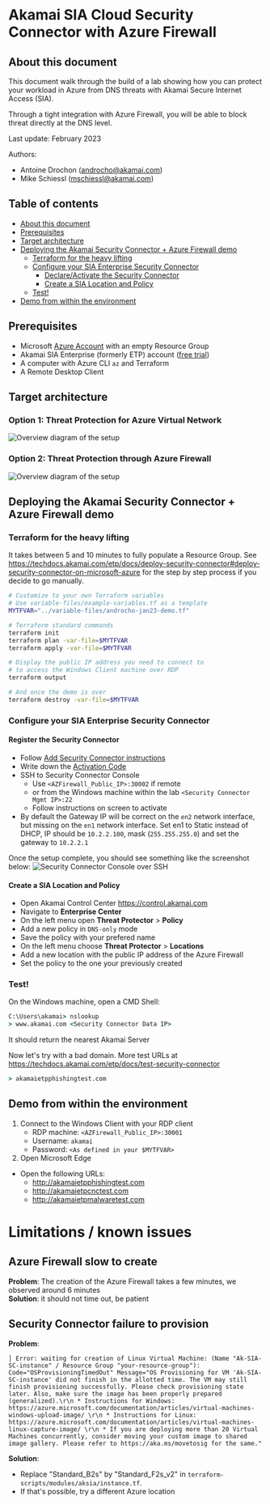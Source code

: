 # Akamai SIA Cloud Security Connector with Azure Firewall<!-- omit in toc -->

## About this document

This document walk through the build of a lab showing how you can protect your workload in Azure from DNS threats with Akamai Secure Internet Access (SIA). 

Through a tight integration with Azure Firewall, you will be able to block threat directly at the DNS level.

Last update: February 2023

Authors:
- Antoine Drochon (androcho@akamai.com)
- Mike Schiessl (mschiessl@akamai.com)

## Table of contents<!-- omit in toc -->

- [About this document](#about-this-document)
- [Prerequisites](#prerequisites)
- [Target architecture](#target-architecture)
- [Deploying the Akamai Security Connector + Azure Firewall demo](#deploying-the-akamai-security-connector--azure-firewall-demo)
  - [Terraform for the heavy lifting](#terraform-for-the-heavy-lifting)
  - [Configure your SIA Enterprise Security Connector](#configure-your-sia-enterprise-security-connector)
    - [Declare/Activate the Security Connector](#declareactivate-the-security-connector)
    - [Create a SIA Location and Policy](#create-a-sia-location-and-policy)
  - [Test!](#test)
- [Demo from within the environment](#demo-from-within-the-environment)

## Prerequisites

- Microsoft [Azure Account](https://azure.microsoft.com) with an empty Resource Group
- Akamai SIA Enterprise (formerly ETP) account ([free trial]([#](https://www.akamai.com/products/secure-internet-access-enterprise)))
- A computer with Azure CLI `az` and Terraform
- A Remote Desktop Client

## Target architecture

### Option 1: Threat Protection for Azure Virtual Network

![Overview diagram of the setup](doc/akamai-sia-azure-arch-dns-vnet.png)

### Option 2: Threat Protection through Azure Firewall

![Overview diagram of the setup](doc/akamai-sia-azure-arch-dns-proxy.png)

## Deploying the Akamai Security Connector + Azure Firewall demo

### Terraform for the heavy lifting

It takes between 5 and 10 minutes to fully populate a Resource Group.
See https://techdocs.akamai.com/etp/docs/deploy-security-connector#deploy-security-connector-on-microsoft-azure for the step by step process if you decide to go manually.

```bash
# Customize to your own Terraform variables
# Use variable-files/example-variables.tf as a template
MYTFVAR="../variable-files/androcho-jan23-demo.tf"

# Terraform standard commands
terraform init
terraform plan -var-file=$MYTFVAR
terraform apply -var-file=$MYTFVAR

# Display the public IP address you need to connect to
# to access the Windows Client machine over RDP
terraform output

# And once the demo is over
terraform destroy -var-file=$MYTFVAR
```

### Configure your SIA Enterprise Security Connector

#### Register the Security Connector

- Follow [Add Security Connector instructions](https://techdocs.akamai.com/etp/docs/add-security-connector)
- Write down the [Activation Code](https://techdocs.akamai.com/etp/docs/generate-activation-code1)
- SSH to Security Connector Console
  - Use `<AZFirewall_Public_IP>:30002` if remote
  - or from the Windows machine within the lab `<Security Connector Mgmt IP>:22`
  - Follow instructions on screen to activate
- By default the Gateway IP will be correct on the `en2` network interface, but missing on the `en1` network interface. Set en1 to Static instead of DHCP, IP should be `10.2.2.100`, mask (`255.255.255.0`) and set the gateway to `10.2.2.1`

Once the setup complete, you should see something like the screenshot below:
![Security Connector Console over SSH](doc/akamai-sia-securityconnector-console.png)

#### Create a SIA Location and Policy

- Open Akamai Control Center https://control.akamai.com
- Navigate to **Enterprise Center**
- On the left menu open **Threat Protector** > **Policy**
- Add a new policy in `DNS-only` mode
- Save the policy with your prefered name
- On the left menu choose **Threat Protector** > **Locations**
- Add a new location with the public IP address of the Azure Firewall
- Set the policy to the one your previously created

### Test!

On the Windows machine, open a CMD Shell:

```cmd
C:\Users\akamai> nslookup
> www.akamai.com <Security Connector Data IP>
``` 
It should return the nearest Akamai Server

Now let's try with a bad domain. More test URLs at  
https://techdocs.akamai.com/etp/docs/test-security-connector

```cmd
> akamaietpphishingtest.com
```

## Demo from within the environment

1. Connect to the Windows Client with your RDP client
    - RDP machine: `<AZFirewall_Public_IP>:30001`
    - Username: `akamai`
    - Password: `<As defined in your $MYTFVAR>`
2. Open Microsoft Edge
  - Open the following URLs:
    - http://akamaietpphishingtest.com
    - http://akamaietpcnctest.com
    - http://akamaietpmalwaretest.com

# Limitations / known issues

## Azure Firewall slow to create

**Problem**: The creation of the Azure Firewall takes a few minutes, we observed around 6 minutes  
**Solution**: it should not time out, be patient

## Security Connector failure to provision

**Problem**:
```
│ Error: waiting for creation of Linux Virtual Machine: (Name "Ak-SIA-SC-instance" / Resource Group "your-resource-group"): Code="OSProvisioningTimedOut" Message="OS Provisioning for VM 'Ak-SIA-SC-instance' did not finish in the allotted time. The VM may still finish provisioning successfully. Please check provisioning state later. Also, make sure the image has been properly prepared (generalized).\r\n * Instructions for Windows: https://azure.microsoft.com/documentation/articles/virtual-machines-windows-upload-image/ \r\n * Instructions for Linux: https://azure.microsoft.com/documentation/articles/virtual-machines-linux-capture-image/ \r\n * If you are deploying more than 20 Virtual Machines concurrently, consider moving your custom image to shared image gallery. Please refer to https://aka.ms/movetosig for the same."
```

**Solution**:
- Replace "Standard_B2s" by "Standard_F2s_v2" in `terraform-scripts/modules/aksia/instance.tf`.
- If that's possible, try a different Azure location